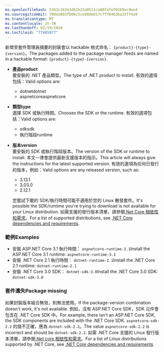 ```yaml
---
ms.openlocfilehash: 51b3c1b3e3d61b23a0511ca807afef0269ac9ee4
ms.sourcegitcommit: 700ea803fb06c5ce98de017c7f76463ba33ff4a9
ms.translationtype: MT
ms.contentlocale: zh-TW
ms.lasthandoff: 02/19/2020
ms.locfileid: "77465977"
---
```


<span data-ttu-id="fa743-101">新增至套件管理員摘要的封裝會以 hackable 格式命名： `{product}-{type}-{version}`。</span><span class="sxs-lookup"><span data-stu-id="fa743-101">The packages added to the package manager feeds are named in a hackable format: `{product}-{type}-{version}`.</span></span>

- <span data-ttu-id="fa743-102">**產品**</span><span class="sxs-lookup"><span data-stu-id="fa743-102">**product**</span></span>\
<span data-ttu-id="fa743-103">要安裝的 .NET 產品類型。</span><span class="sxs-lookup"><span data-stu-id="fa743-103">The type of .NET product to install.</span></span> <span data-ttu-id="fa743-104">有效的選項包括：</span><span class="sxs-lookup"><span data-stu-id="fa743-104">Valid options are:</span></span>

  - <span data-ttu-id="fa743-105">dotnet</span><span class="sxs-lookup"><span data-stu-id="fa743-105">dotnet</span></span>
  - <span data-ttu-id="fa743-106">aspnetcore</span><span class="sxs-lookup"><span data-stu-id="fa743-106">aspnetcore</span></span>

- <span data-ttu-id="fa743-107">**類型**</span><span class="sxs-lookup"><span data-stu-id="fa743-107">**type**</span></span>\
<span data-ttu-id="fa743-108">選擇 SDK 或執行時間。</span><span class="sxs-lookup"><span data-stu-id="fa743-108">Chooses the SDK or the runtime.</span></span> <span data-ttu-id="fa743-109">有效的選項包括：</span><span class="sxs-lookup"><span data-stu-id="fa743-109">Valid options are:</span></span>

  - <span data-ttu-id="fa743-110">sdk</span><span class="sxs-lookup"><span data-stu-id="fa743-110">sdk</span></span>
  - <span data-ttu-id="fa743-111">執行階段</span><span class="sxs-lookup"><span data-stu-id="fa743-111">runtime</span></span>

- <span data-ttu-id="fa743-112">**版本**</span><span class="sxs-lookup"><span data-stu-id="fa743-112">**version**</span></span>\
<span data-ttu-id="fa743-113">要安裝的 SDK 或執行階段版本。</span><span class="sxs-lookup"><span data-stu-id="fa743-113">The version of the SDK or runtime to install.</span></span> <span data-ttu-id="fa743-114">本文一律會提供最新支援版本的指示。</span><span class="sxs-lookup"><span data-stu-id="fa743-114">This article will always give the instructions for the latest supported version.</span></span> <span data-ttu-id="fa743-115">有效的選項為任何已發行的版本，例如：</span><span class="sxs-lookup"><span data-stu-id="fa743-115">Valid options are any released version, such as:</span></span>

  - <span data-ttu-id="fa743-116">3.1</span><span class="sxs-lookup"><span data-stu-id="fa743-116">3.1</span></span>
  - <span data-ttu-id="fa743-117">3.0</span><span class="sxs-lookup"><span data-stu-id="fa743-117">3.0</span></span>
  - <span data-ttu-id="fa743-118">2.1</span><span class="sxs-lookup"><span data-stu-id="fa743-118">2.1</span></span>

  <span data-ttu-id="fa743-119">您嘗試下載的 SDK/執行時間可能不適用於您的 Linux 散發套件。</span><span class="sxs-lookup"><span data-stu-id="fa743-119">It's possible the SDK/runtime you're trying to download is not available for your Linux distribution.</span></span> <span data-ttu-id="fa743-120">如需支援的發行版本清單，請參閱[.Net Core 相依性和需求](../dependencies.md?pivots=os-linux)。</span><span class="sxs-lookup"><span data-stu-id="fa743-120">For a list of supported distributions, see [.NET Core dependencies and requirements](../dependencies.md?pivots=os-linux).</span></span>

### <a name="examples"></a><span data-ttu-id="fa743-121">範例</span><span class="sxs-lookup"><span data-stu-id="fa743-121">Examples</span></span>

- <span data-ttu-id="fa743-122">安裝 ASP.NET Core 3.1 執行時間： `aspnetcore-runtime-3.1`</span><span class="sxs-lookup"><span data-stu-id="fa743-122">Install the ASP.NET Core 3.1 runtime: `aspnetcore-runtime-3.1`</span></span>
- <span data-ttu-id="fa743-123">安裝 .NET Core 2.1 執行時間： `dotnet-runtime-2.1`</span><span class="sxs-lookup"><span data-stu-id="fa743-123">Install the .NET Core 2.1 runtime: `dotnet-runtime-2.1`</span></span>
- <span data-ttu-id="fa743-124">安裝 .NET Core 3.0 SDK： `dotnet-sdk-3.0`</span><span class="sxs-lookup"><span data-stu-id="fa743-124">Install the .NET Core 3.0 SDK: `dotnet-sdk-3.0`</span></span>

### <a name="package-missing"></a><span data-ttu-id="fa743-125">套件遺失</span><span class="sxs-lookup"><span data-stu-id="fa743-125">Package missing</span></span>

<span data-ttu-id="fa743-126">如果封裝版本組合無效，則無法使用。</span><span class="sxs-lookup"><span data-stu-id="fa743-126">If the package-version combination doesn't work, it's not available.</span></span> <span data-ttu-id="fa743-127">例如，沒有 ASP.NET Core SDK，SDK 元件會包含在 .NET Core SDK 中。</span><span class="sxs-lookup"><span data-stu-id="fa743-127">For example, there isn't an ASP.NET Core SDK, the SDK components are included with the .NET Core SDK.</span></span> <span data-ttu-id="fa743-128">`aspnetcore-sdk-2.2` 的值不正確，應為 `dotnet-sdk-2.2`。</span><span class="sxs-lookup"><span data-stu-id="fa743-128">The value `aspnetcore-sdk-2.2` is incorrect and should be `dotnet-sdk-2.2`.</span></span> <span data-ttu-id="fa743-129">如需 .NET Core 支援的 Linux 發行版本清單，請參閱[.Net core 相依性和需求](../dependencies.md?pivots=os-linux)。</span><span class="sxs-lookup"><span data-stu-id="fa743-129">For a list of Linux distributions supported by .NET Core, see [.NET Core dependencies and requirements](../dependencies.md?pivots=os-linux).</span></span>

